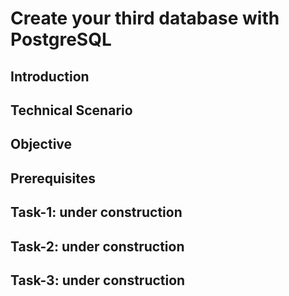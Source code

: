 # Create your third database with PostgreSQL

## Introduction

## Technical Scenario

## Objective

## Prerequisites

## Task-1: under construction

## Task-2: under construction

## Task-3: under construction
